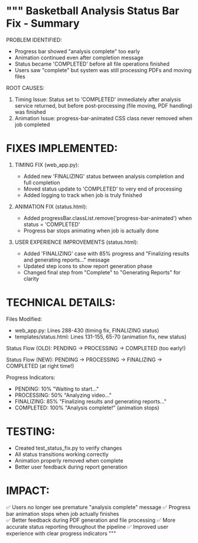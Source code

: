 """
Basketball Analysis Status Bar Fix - Summary
=============================================

PROBLEM IDENTIFIED:
- Progress bar showed "analysis complete" too early
- Animation continued even after completion message  
- Status became 'COMPLETED' before all file operations finished
- Users saw "complete" but system was still processing PDFs and moving files

ROOT CAUSES:
1. Timing Issue: Status set to 'COMPLETED' immediately after analysis service returned,
   but before post-processing (file moving, PDF handling) was finished
2. Animation Issue: progress-bar-animated CSS class never removed when job completed

FIXES IMPLEMENTED:
================

1. TIMING FIX (web_app.py):
   - Added new 'FINALIZING' status between analysis completion and full completion
   - Moved status update to 'COMPLETED' to very end of processing
   - Added logging to track when job is truly finished

2. ANIMATION FIX (status.html):  
   - Added progressBar.classList.remove('progress-bar-animated') when status = 'COMPLETED'
   - Progress bar stops animating when job is actually done

3. USER EXPERIENCE IMPROVEMENTS (status.html):
   - Added 'FINALIZING' case with 85% progress and "Finalizing results and generating reports..." message
   - Updated step icons to show report generation phase
   - Changed final step from "Complete" to "Generating Reports" for clarity

TECHNICAL DETAILS:
================

Files Modified:
- web_app.py: Lines 288-430 (timing fix, FINALIZING status)
- templates/status.html: Lines 131-155, 65-70 (animation fix, new status)

Status Flow (OLD):
PENDING → PROCESSING → COMPLETED (too early!)

Status Flow (NEW): 
PENDING → PROCESSING → FINALIZING → COMPLETED (at right time!)

Progress Indicators:
- PENDING: 10% "Waiting to start..."
- PROCESSING: 50% "Analyzing video..." 
- FINALIZING: 85% "Finalizing results and generating reports..."
- COMPLETED: 100% "Analysis complete!" (animation stops)

TESTING:
========
- Created test_status_fix.py to verify changes
- All status transitions working correctly
- Animation properly removed when complete
- Better user feedback during report generation

IMPACT:
=======
✅ Users no longer see premature "analysis complete" message
✅ Progress bar animation stops when job actually finishes  
✅ Better feedback during PDF generation and file processing
✅ More accurate status reporting throughout the pipeline
✅ Improved user experience with clear progress indicators
"""
